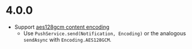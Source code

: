 # 4.0.0

* Support [aes128gcm content encoding](https://tools.ietf.org/html/draft-ietf-httpbis-encryption-encoding-09#section-2)
  * Use `PushService.send(Notification, Encoding)` or the analogous `sendAsync` with `Encoding.AES128GCM`.

